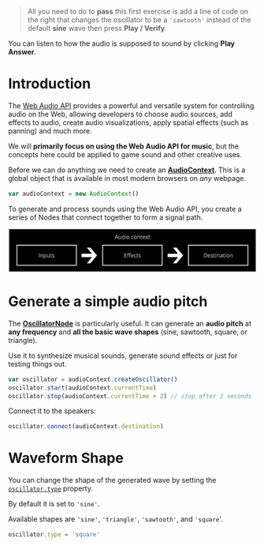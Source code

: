 > All you need to do to **pass** this first exercise is add a line of code on the right that changes the oscillator to be a `'sawtooth'` instead of the default **sine** wave then press **Play / Verify**. 

You can listen to how the audio is supposed to sound by clicking **Play Answer**.

# Introduction

The [Web Audio API](https://developer.mozilla.org/en-US/docs/Web/API/Web_Audio_API) provides a powerful and versatile system for controlling audio on the Web, allowing developers to choose audio sources, add effects to audio, create audio visualizations, apply spatial effects (such as panning)  and much more.

We will **primarily focus on using the Web Audio API for music**, but the concepts here could be applied to game sound and other creative uses.

Before we can do anything we need to create an [**AudioContext**](https://developer.mozilla.org/en-US/docs/Web/API/AudioContext). This is a global object that is available in most modern browsers on _any_ webpage.

```js
var audioContext = new AudioContext()
```

To generate and process sounds using the Web Audio API, you create a series of Nodes that connect together to form a signal path.

![](web-audio-api-flowchart.png)

# Generate a simple audio pitch

The [**OscillatorNode**](https://developer.mozilla.org/en-US/docs/Web/API/OscillatorNode) is particularly useful. It can generate an **audio pitch** at **any frequency** and **all the basic wave shapes** (sine, sawtooth, square, or triangle). 

Use it to synthesize musical sounds, generate sound effects or just for testing things out.

```js
var oscillator = audioContext.createOscillator()
oscillator.start(audioContext.currentTime)
oscillator.stop(audioContext.currentTime + 2) // stop after 2 seconds
```

Connect it to the speakers:

```js
oscillator.connect(audioContext.destination)
```

# Waveform Shape

You can change the shape of the generated wave by setting the [`oscillator.type`](https://developer.mozilla.org/en-US/docs/Web/API/OscillatorNode/type) property. 

By default it is set to `'sine'`. 

Available shapes are `'sine'`, `'triangle'`, `'sawtooth'`, and `'square`'.

```js
oscillator.type = 'square'
```